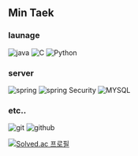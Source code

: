 ## Min Taek

### launage
![java](https://img.shields.io/badge/Java-3776AB?style=flat&logo=Java&logoColor=white)
![C](https://img.shields.io/badge/C-A8B9CC?style=flat&logo=c&logoColor=white)
![Python](https://img.shields.io/badge/Python-3776AB?style=flat&logo=Python&logoColor=white)

### server
![spring](https://img.shields.io/badge/SpringBoot-6DB33F?style=flat&logo=SpringBoot&logoColor=white)
![spring Security](https://img.shields.io/badge/SpringSecurity-6DB33F?style=flat&logo=SpringSecurity&logoColor=white)
![MYSQL](https://img.shields.io/badge/MySQL-4479A1?style=flat&logo=MySQL&logoColor=white)

### etc..
![git](https://img.shields.io/badge/Git-F05032?style=flat&logo=Git&logoColor=white)
![github](https://img.shields.io/badge/GitHub-181717?style=flat&logo=GitHub&logoColor=white)


[![Solved.ac
프로필](http://mazassumnida.wtf/api/mini/generate_badge?boj=koosaga)](https://github.com/mazassumnida/mazassumnida)
